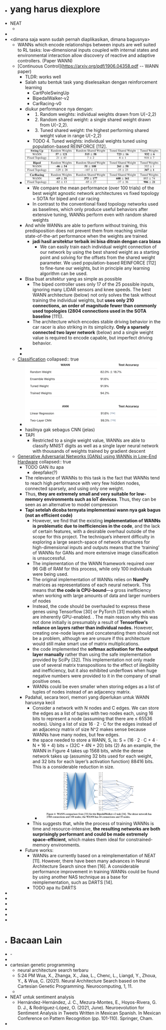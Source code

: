 - # yang harus diexplore
- NEAT
	- <jelaskan neat lebih jelas di bab II>
-
- <dimana saja wann sudah pernah diaplikasikan, dimana bagusnya>
	- WANNs which encode relationships between inputs are well suited to RL tasks: low-dimensional inputs coupled with internal states and environmental interaction allow discovery of reactive and adaptive controllers. (Paper WANN)
	- [Continuous Control](https://arxiv.org/pdf/1906.04358.pdf -- WANN paper)
		- TLDR: works well
		- Salah satu bentuk task yang diselesaikan dengan reinforcement learning
			- CartPoleSwingUp
			- BipedalWalker-v2
			- CarRacing-v0
		- diukur performance nya dengan:
			- 1.  Random weights:  individual weights drawn from U(−2,2)
			- 2.  Random shared weight:  a single shared weight drawn from U(−2,2).
			- 3.  Tuned shared weight:  the highest performing shared weight value in range U(−2,2)
			- TODO 4.  Tuned weights:  individual weights tuned using  population-based REINFORCE [112].
		- ![image.png](../assets/image_1646198137341_0.png)
			- We compare the mean performance (over 100 trials) of the best weight agnostic network architectures vs fixed topology = SOTA for biped and car racing
			- In contrast to the conventional fixed topology networks used as baselines, which only produce useful behaviors after extensive tuning, WANNs perform even with random shared weights
		- And while WANNs are able to perform without training, this predisposition does not prevent them from reaching similar state-of-the-art performance when the weights are trained.
			- **jadi hasil arsitektur terbaik ini bisa ditrain dengan cara biasa**
				- We can easily train each individual weight connection of our network by using the best shared weight as a starting point and solving for the offsets from the shared weight parameter. We used population-based REINFORCE [112] to fine-tune our weights, but in principle any learning algorithm can be used.
		- Bisa buat arsitektur yang as simple as possible
			- The biped controller uses only 17 of the 25 possible inputs, ignoring many LIDAR sensors and knee speeds. The best WANN architecture (below) not only solves the task without training the individual weights, but **uses only 210 connections, an order of magnitude fewer than commonly used topologies (2804 connections used in the SOTA baseline** [111]).
			- The architecture which encodes stable driving behavior in the car racer is also striking in its simplicity. **Only a sparsely connected two layer network** (below) and a single weight value is required to encode capable, but imperfect driving behavior.
		-
		-
	- [Classification](https://weightagnostic.github.io/)
collapsed:: true
		- ![image.png](../assets/image_1646199625410_0.png)
		- hasilnya gak sebagus CNN (jelas)
		- TAPI
			- Restricted to a single weight value, WANNs are able to classify MNIST digits as well as a single layer neural network with thousands of weights trained by gradient descent
	- [Generative Adversarial Networks (GANs) using WANNs in Low-End Hardware](https://www.researchgate.net/profile/Fpj_Nijweide/publication/352738002_Exploring_the_feasibility_of_Weight_Agnostic_Neural_Networks_for_low-end_hardware/links/612fef622b40ec7d8bdc6757/Exploring-the-feasibility-of-Weight-Agnostic-Neural-Networks-for-low-end-hardware.pdf)
collapsed:: true
		- TODO GAN itu apa
			- deepfake(?)
		- The relevance of WANNs to this task is the fact that WANNs tend to reach high performance with very few hidden nodes, connected sparsely, and using only one weight.
		- Thus, **they are extremely small and very suitable for low-memory environments such as IoT devices**. Thus, they can be seen as an alternative to model compression
		- **Tapi setelah dicoba ternyata implementasi wann nya gak bagus (not an efficient code)**
			- However, we find that the existing **implementation of WANNs is problematic due
			  to inefficiencies in the code**, and the lack of certain features, with a desirable
			  overhaul outside of the scope for this project. The technique’s inherent difficulty in
			  exploring a large search-space of network structures for high-dimensional inputs
			  and outputs means that the ‘training’ of WANNs for GANs and more extensive
			  image classification is unsuccessful.
			- The implementation of the WANN framework required over 96 GiB of RAM for this process, while only 100 individuals were being used.
			- The original implementation of WANNs relies on **NumPy** matrices as representations of each neural network. This means that **the code is CPU-bound**—a gross inefficiency when working with large amounts of data and larger numbers of nodes
			- Instead, the code should be overhauled to express these genes using Tensorflow [30] or PyTorch [31] models which are inherently GPU-enabled. . The main reason why this was not done initially is presumably a result of **Tensorflow’s reliance on layers rather than individual nodes.** However, creating one-node layers and concatenating them should not be a problem, although we are unsure if this architecture would still make smart use of matrix multiplications.
			- the code implemented the **softmax activation for the output layer manually** rather than using the safe implementation provided by SciPy [32]. This implementation not only made
			  use of several matrix transpositions to the effect of illegibility and inefficiency, but it also exhibited underflows when huge negative numbers were provided to it in the company of small positive ones.
			- WANNs could be even smaller when storing edges as a list of tuples of nodes instead of an adjacency matrix.
		- Padahal, secara teori, memori yang diperlukan untuk WANN harusnya kecil
			- Consider a network with N nodes and C
			  edges. We can store the edges as a list of tuples with two nodes each, using 16 bits to represent a node (assuming that there are ≤ 65536 nodes). Using a list of size 16 · 2 · C for the edges instead of an adjacency matrix of size N^2 makes sense because WANNs have many nodes, but few edges.
			- the space needed to store a WANN, S, is:
			  S = (16 · 2 · C + 4 · N + 16 + 4) bits = (32C + 4N + 20) bits (2)
			  As an example, the WANN in Figure 4 takes up 1568 bits, while the dense network takes up (assuming 32 bits used for each weight, and 32 bits for each layer’s activation function) 88416 bits. This is a considerable reduction in size.
				- ![image.png](../assets/image_1646203283205_0.png)
			- This suggests that, while the process of training WANNs is time and resource-intensive, **the resulting networks are both surprisingly performant and could be made extremely space-efficient**, which makes them ideal for constrained-memory environments.
		- Future works:
			- WANNs are currently based on a reimplementation of NEAT [11]. However, there have been many advances in Neural Architecture Search since then [16]. A considerable performance improvement in training WANNs could be found by using another NAS technique as a base for reimplementation, such as DARTS [14].
			- TODO apa itu DARTS
-
- <wann vs network pruning>
-
-
-
-
- # Bacaan Lain
- <untrained neural network>
	- <cari kelemahan/kelebihan wann terhadap untrained nn lain>
-
- cartesian genetic programming
	- neural architecture search terbaru
	- 5:24 PM
	  Wua, X., Zhanga, X., Jiaa, L., Chenc, L., Liangd, Y., Zhoua, Y., & Wua, C. (2021). Neural Architecture Search based on the Cartesian Genetic Programming. Neurocomputing, 1, 11.
	-
- NEAT untuk sentiment analysis
	- Hernández-Hernández, J. C., Mezura-Montes, E., Hoyos-Rivera, G. D. J., & Rodríguez-López, O. (2021, June). Neuroevolution for Sentiment Analysis in Tweets Written in Mexican Spanish. In Mexican Conference on Pattern Recognition (pp. 101-110). Springer, Cham.
-